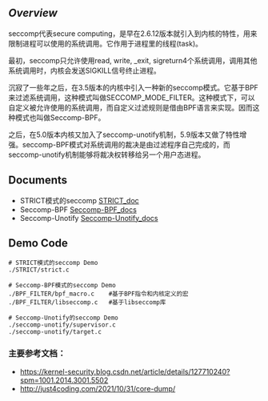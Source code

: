 ## *Overview*
seccomp代表secure computing，是早在2.6.12版本就引入到内核的特性，用来限制进程可以使用的系统调用。它作用于进程里的线程(task)。

最初，seccomp只允许使用read, write, _exit, sigreturn4个系统调用，调用其他系统调用时，内核会发送SIGKILL信号终止进程。

沉寂了一些年之后，在3.5版本的内核中引入一种新的seccomp模式。它基于BPF来过滤系统调用，这种模式叫做SECCOMP_MODE_FILTER。这种模式下，可以自定义被允许使用的系统调用，而自定义过滤规则是借由BPF语言来实现。因而这种模式也叫做Seccomp-BPF。

之后，在5.0版本内核又加入了seccomp-unotify机制，5.9版本又做了特性增强。seccomp-BPF模式对系统调用的裁决是由过滤程序自己完成的，而seccomp-unotify机制能够将裁决权转移给另一个用户态进程。

## Documents

+ STRICT模式的seccomp [STRICT_doc](./STRICT/strict.md)
+ Seccomp-BPF [Seccomp-BPF_docs](./BPF_FILTER/seccomp_bpf.md)
+ Seccomp-Unotify [Seccomp-Unotify_docs](./seccomp-unotify/seccomp-unotify.md)

## Demo Code

```shell
# STRICT模式的seccomp Demo
./STRICT/strict.c

# Seccomp-BPF模式的seccomp Demo
./BPF_FILTER/bpf_macro.c    #基于BPF指令和内核定义的宏
./BPF_FILTER/libseccomp.c   #基于libseccomp库

# Seccomp-Unotify的seccomp Demo
./seccomp-unotify/supervisor.c 
./seccomp-unotify/target.c
```

### 主要参考文档：
+ https://kernel-security.blog.csdn.net/article/details/127710240?spm=1001.2014.3001.5502
+ http://just4coding.com/2021/10/31/core-dump/